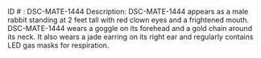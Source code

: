 ID # : DSC-MATE-1444
Description: DSC-MATE-1444 appears as a male rabbit standing at 2 feet tall with red clown eyes and a frightened mouth. DSC-MATE-1444 wears a goggle on its forehead and a gold chain around its neck. It also wears a jade earring on its right ear and regularly contains LED gas masks for respiration.